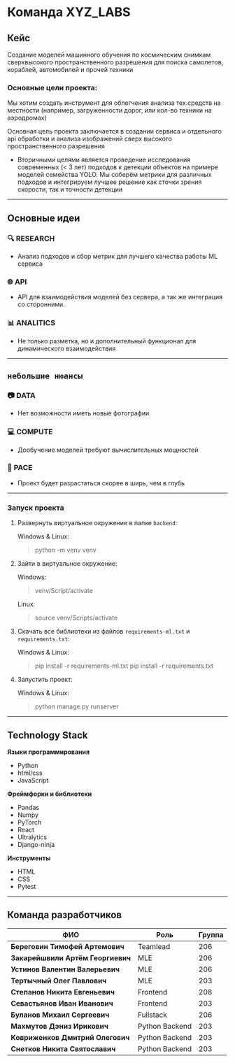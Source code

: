 # Команда XYZ_LABS

## Кейс

Создание моделей машинного обучения по космическим снимкам сверхвысокого пространственного разрешения для поиска самолетов, кораблей, автомобилей и прочей техники

### Основные цели проекта:
Мы хотим создать инструмент для облегчения анализа тех.средств на местности (например, загруженности дорог, или кол-во техники на аэродромах)

Основная цель проекта заключается в создании сервиса и отдельного api обработки и анализа изображений сверх высокого пространственного разрешения

- Вторичными целями является проведение исследования современных (< 3 лет) подходов к детекции объектов на примере моделей семейства YOLO. Мы соберём метрики для различных подходов и интегрируем лучшее решение как сточки зрения скорости, так и точности детекции

---

## Основные идеи

### 🔍 **RESEARCH**
- Анализ подходов и сбор метрик для лучшего качества работы ML сервиса

### 🌐 **API**
- API для взаимодействия моделей без сервера, а так же интеграция со сторонними.

### 📊 **ANALITICS**
- Не только разметка, но и дополнительный функционал для динамического взаимодействия

---

## `небольшие нюансы`

### 📷 **DATA**
- Нет возможности иметь новые фотографии

### 💻 **COMPUTE**
- Дообучение моделей требуют вычислительных мощностей

### 🚀 **PACE**
- Проект будет разрастаться скорее в ширь, чем в глубь

---

### Запуск проекта
1. Развернуть виртуальное окружение в папке `backend`:
   >
   Windows & Linux:
   > python -m venv venv

2. Зайти в виртуальное окружение:
   >
   Windows:
   > venv/Script/activate

   Linux:

   > source venv/Scripts/activate

3. Скачать все библиотеки из файлов `requirements-ml.txt` и `requirements.txt`:
   >
   Windows & Linux:
   > pip install -r requirements-ml.txt
   > pip install -r requirements.txt

4. Запустить проект:
   >
   Windows & Linux:
   > python manage.py runserver

---

## Technology Stack


**Языки программирования**
- Python
- html/css
- JavaScript

**Фреймфорки и библиотеки**

- Pandas
- Numpy
- PyTorch
- React
- Ultralytics
- Django-ninja

**Инструменты**

- HTML
- CSS
- Pytest

---

## Команда разработчиков

| ФИО                               | Роль          | Группа     |
|-----------------------------------|---------------|------------|
| **Береговин Тимофей Артемович**   | Teamlead      |   206      |
| **Закарейшвили Артём Георгиевич** | MLE           |   206      |
| **Устинов Валентин Валерьевич**   | MLE           |   206      |
| **Тертычный Олег Павлович**       | MLE           |   203      |
| **Степанов Никита Евгеньевич**    | Frontend      |   208      |
| **Севастьянов Иван Иванович**     | Frontend      |   203      |
| **Буланов Михаил Сергеевич**      | Fullstack     |   206      |
| **Махмутов Дэниз Ирикович**       | Python Backend|   203      |
| **Ковриженков Дмитрий Олегович**  | Python Backend|   203      |
| **Снетков Никита Святославич**    | Python Backend|   203      |
